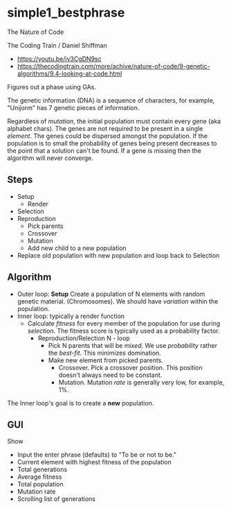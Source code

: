 # simple1_bestphrase
The Nature of Code

The Coding Train / Daniel Shiffman

- https://youtu.be/jv3CgDN9sc
- https://thecodingtrain.com/more/achive/nature-of-code/9-genetic-algorithms/9.4-looking-at-code.html

Figures out a phase using GAs.

The genetic information (DNA) is a sequence of characters, for example, "Unijorm" has 7 genetic pieces of information.

Regardless of *mutation*, the initial population must contain every gene (aka alphabet chars). The genes are not required to be present in a single *element*. The genes could be dispersed amongst the population. If the population is to small the probability of genes being present decreases to the point that a solution can't be found. If a gene is missing then the algorithm will never converge.

## Steps
- Setup
  - Render
- Selection
- Reproduction
  - Pick parents
  - Crossover
  - Mutation
  - Add new child to a new population
- Replace old population with new population and loop back to Selection

## Algorithm
- Outer loop: **Setup** Create a population of N elements with random genetic material. (Chromosomes). We should have *variation* within the population.
- Inner loop: typically a render function
  - Calculate *fitness* for every member of the population for use during *selection*. The fitness score is typically used as a probability factor.
    - Reproduction/Relection N - loop
      - Pick N parents that will be *mixed*. We use *probability* rather the *best-fit*. This minimizes domination.
      - Make new element from picked parents.
        - Crossover. Pick a crossover position. This position doesn't always need to be constant.
        - Mutation. Mutation *rate* is generally very low, for example, 1%.

The Inner loop's goal is to create a **new** population.

## GUI
Show
- Input the enter phrase (defaults) to "To be or not to be."
- Current element with highest fitness of the population
- Total generations
- Average fitness
- Total population
- Mutation rate
- Scrolling list of generations
